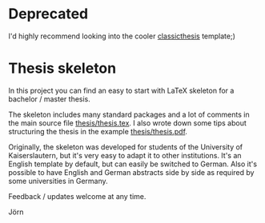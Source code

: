 # Deprecated
I'd highly recommend looking into the cooler [classicthesis](https://github.com/classicthesis/classicthesis) template;)

# Thesis skeleton
In this project you can find an easy to start with LaTeX skeleton for a bachelor / master thesis.

The skeleton includes many standard packages and a lot of comments in the main source file [thesis/thesis.tex](https://github.com/joernhees/thesis-skeleton/blob/master/thesis/thesis.tex).
I also wrote down some tips about structuring the thesis in the example [thesis/thesis.pdf](https://github.com/joernhees/thesis-skeleton/raw/master/thesis/thesis.pdf). 

Originally, the skeleton was developed for students of the University of Kaiserslautern, but it's very easy to adapt it to other institutions. It's an English template by default, but can easily be switched to German. Also it's possible to have English and German abstracts side by side as required by some universities in Germany.

Feedback / updates welcome at any time.

Jörn

